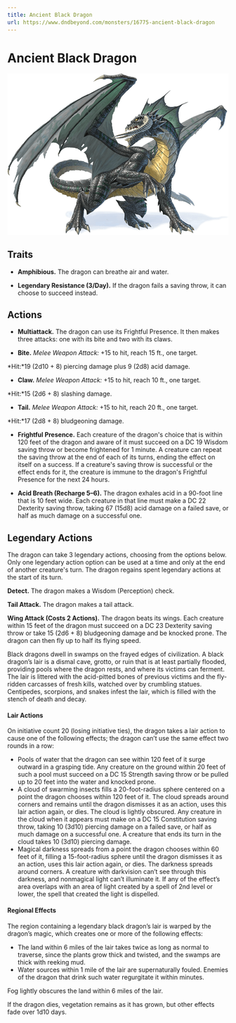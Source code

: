 ```yaml
---
title: Ancient Black Dragon
url: https://www.dndbeyond.com/monsters/16775-ancient-black-dragon
---
```


# Ancient Black Dragon

![Ancient Black Dragon](ancient-black-dragon.png)

## Traits

* **Amphibious.** The dragon can breathe air and water.

* **Legendary Resistance (3/Day).** If the dragon fails a saving throw, it can choose to succeed instead.

## Actions

* **Multiattack.** The dragon can use its Frightful Presence. It then makes three attacks: one with its bite and two with its claws.

* **Bite.** *Melee Weapon Attack:* +15 to hit, reach 15 ft., one target.

*Hit:*19 (2d10 + 8) piercing damage plus 9 (2d8) acid damage.

* **Claw.** *Melee Weapon Attack:* +15 to hit, reach 10 ft., one target.

*Hit:*15 (2d6 + 8) slashing damage.

* **Tail.** *Melee Weapon Attack:* +15 to hit, reach 20 ft., one target.

*Hit:*17 (2d8 + 8) bludgeoning damage.

* **Frightful Presence.** Each creature of the dragon's choice that is within 120 feet of the dragon and aware of it must succeed on a DC 19 Wisdom saving throw or become frightened for 1 minute. A creature can repeat the saving throw at the end of each of its turns, ending the effect on itself on a success. If a creature's saving throw is successful or the effect ends for it, the creature is immune to the dragon's Frightful Presence for the next 24 hours.

* **Acid Breath (Recharge 5–6).** The dragon exhales acid in a 90-foot line that is 10 feet wide. Each creature in that line must make a DC 22 Dexterity saving throw, taking 67 (15d8) acid damage on a failed save, or half as much damage on a successful one.

## Legendary Actions

The dragon can take 3 legendary actions, choosing from the options below. Only one legendary action option can be used at a time and only at the end of another creature's turn. The dragon regains spent legendary actions at the start of its turn.

**Detect.** The dragon makes a Wisdom (Perception) check.

**Tail Attack.** The dragon makes a tail attack.

**Wing Attack (Costs 2 Actions).** The dragon beats its wings. Each creature within 15 feet of the dragon must succeed on a DC 23 Dexterity saving throw or take 15 (2d6 + 8) bludgeoning damage and be knocked prone. The dragon can then fly up to half its flying speed.

Black dragons dwell in swamps on the frayed edges of civilization. A black dragon’s lair is a dismal cave, grotto, or ruin that is at least partially flooded, providing pools where the dragon rests, and where its victims can ferment. The lair is littered with the acid-pitted bones of previous victims and the fly-ridden carcasses of fresh kills, watched over by crumbling statues. Centipedes, scorpions, and snakes infest the lair, which is filled with the stench of death and decay.

#### Lair Actions

On initiative count 20 (losing initiative ties), the dragon takes a lair action to cause one of the following effects; the dragon can’t use the same effect two rounds in a row:

- Pools of water that the dragon can see within 120 feet of it surge outward in a grasping tide. Any creature on the ground within 20 feet of such a pool must succeed on a DC 15 Strength saving throw or be pulled up to 20 feet into the water and knocked prone.
- A cloud of swarming insects fills a 20-foot-radius sphere centered on a point the dragon chooses within 120 feet of it. The cloud spreads around corners and remains until the dragon dismisses it as an action, uses this lair action again, or dies. The cloud is lightly obscured. Any creature in the cloud when it appears must make on a DC 15 Constitution saving throw, taking 10 (3d10) piercing damage on a failed save, or half as much damage on a successful one. A creature that ends its turn in the cloud takes 10 (3d10) piercing damage.
- Magical darkness spreads from a point the dragon chooses within 60 feet of it, filling a 15-foot-radius sphere until the dragon dismisses it as an action, uses this lair action again, or dies. The darkness spreads around corners. A creature with darkvision can’t see through this darkness, and nonmagical light can’t illuminate it. If any of the effect’s area overlaps with an area of light created by a spell of 2nd level or lower, the spell that created the light is dispelled.

#### Regional Effects

The region containing a legendary black dragon’s lair is warped by the dragon’s magic, which creates one or more of the following effects:

- The land within 6 miles of the lair takes twice as long as normal to traverse, since the plants grow thick and twisted, and the swamps are thick with reeking mud.
- Water sources within 1 mile of the lair are supernaturally fouled. Enemies of the dragon that drink such water regurgitate it within minutes.

Fog lightly obscures the land within 6 miles of the lair.

If the dragon dies, vegetation remains as it has grown, but other effects fade over 1d10 days.
